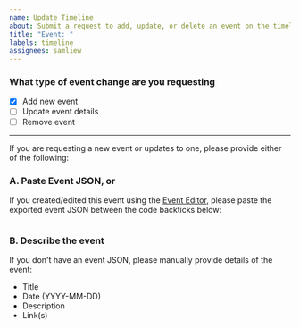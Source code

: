 ```yaml
---
name: Update Timeline
about: Submit a request to add, update, or delete an event on the timeline
title: "Event: "
labels: timeline
assignees: samliew
---
```


### What type of event change are you requesting

- [x] Add new event
- [ ] Update event details
- [ ] Remove event

---

If you are requesting a new event or updates to one, please provide either of the following:

### A. Paste Event JSON, or

If you created/edited this event using the [Event Editor](https://se-timeline.glitch.me/event-editor),
please paste the exported event JSON between the code backticks below:

```json


```

### B. Describe the event

If you don't have an event JSON, please manually provide details of the event:

- Title
- Date (YYYY-MM-DD)
- Description
- Link(s)
